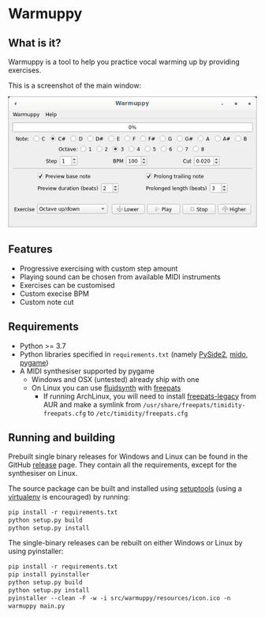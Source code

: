 # Warmuppy

## What is it?

Warmuppy is a tool to help you practice vocal warming up by providing exercises.

This is a screenshot of the main window:

![alt text](https://github.com/xstasi/warmuppy/blob/master/resources/screenshot.png?raw=true)

## Features

* Progressive exercising with custom step amount
* Playing sound can be chosen from available MIDI instruments
* Exercises can be customised
* Custom execise BPM
* Custom note cut

## Requirements

* Python >= 3.7
* Python libraries specified in `requirements.txt` (namely [PySide2](https://pypi.org/project/PySide2/), [mido](https://pypi.org/project/mido/), [pygame](https://www.pygame.org/))
* A MIDI synthesiser supported by pygame
  * Windows and OSX (untested) already ship with one
  * On Linux you can use [fluidsynth](https://www.fluidsynth.org) with [freepats](https://freepats.zenvoid.org/SoundSets/general-midi.html)
    * If running ArchLinux, you will need to install [freepats-legacy](https://aur.archlinux.org/packages/freepats-legacy/) from AUR and make a symlink from `/usr/share/freepats/timidity-freepats.cfg` to `/etc/timidity/freepats.cfg`


## Running and building

Prebuilt single binary releases for Windows and Linux can be found in the GitHub [release](https://github.com/xstasi/warmuppy/releases) page. They contain all the requirements, except for the synthesiser on Linux.

The source package can be built and installed using [setuptools](https://pypi.org/project/setuptools/) (using a [virtualenv](https://docs.python.org/3/tutorial/venv.html) is encouraged) by running:

```
pip install -r requirements.txt
python setup.py build
python setup.py install
```

The single-binary releases can be rebuilt on either Windows or Linux by using pyinstaller:

```
pip install -r requirements.txt
pip install pyinstaller
python setup.py build
python setup.py install
pyinstaller --clean -F -w -i src/warmuppy/resources/icon.ico -n warmuppy main.py
```


